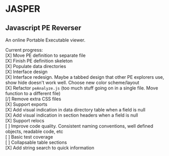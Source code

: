 # JASPER
## Javascript PE Reverser

An online Portable Executable viewer.

Current progress:  
[X] Move PE definition to separate file  
[X] Finish PE definition skeleton  
[X] Populate data directories  
[X] Interface design  
[X] Interface redesign. Maybe a tabbed design that other PE explorers use, show hide doesn't work well. Choose new color scheme/layout  
[X] Refactor `peAnalyze.js` (too much stuff going on in a single file. Move function to a different file)  
[/] Remove extra CSS files  
[X] Support exports  
[X] Add visual indication in data directory table when a field is null  
[X] Add visual indication in section headers when a field is null  
[X] Support relocs  
[ ] Improve code quality. Consistent naming conventions, well defined objects, readable code, etc  
[ ] Basic test coverage  
[ ] Collapsable table sections  
[X] Add string search to quick information